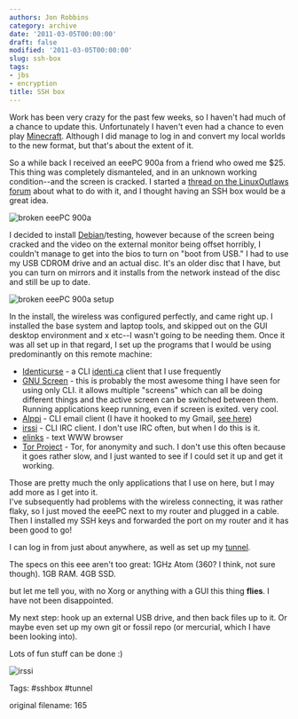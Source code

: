 ```yaml
---
authors: Jon Robbins
category: archive
date: '2011-03-05T00:00:00'
draft: false
modified: '2011-03-05T00:00:00'
slug: ssh-box
tags:
- jbs
- encryption
title: SSH box
---
```


Work has been very crazy for the past few weeks, so I haven't had much of a chance to update this.  Unfortunately I haven't even had a chance to even play [Minecraft](http://www.minecraft.net/). Although I did manage to log in and convert my local worlds to the new format, but that's about the extent of it.

So a while back I received an eeePC 900a from a friend who owed me $25.  This thing was completely dismanteled, and in an unknown working condition--and the screen is cracked.
I started a [thread on the LinuxOutlaws forum](http://forums.linuxoutlaws.com/viewtopic.php?f=3&t=3379) about what to do with it, and I thought having an SSH box would be a great idea.


![broken eeePC 900a](https://lh4.googleusercontent.com/_d4xnJM_h7n4/TUQ5axYMM0I/AAAAAAAAAk8/u_WlU43PERA/s640/IMG_20110129_104857.jpg)


I decided to install [Debian](http://debian.org)/testing, however because of the screen being cracked and the video on the external monitor being offset horribly, I couldn't manage to get into the bios to turn on "boot from USB."
I had to use my USB CDROM drive and an actual disc.  It's an older disc that I have, but you can turn on mirrors and it installs from the network instead of the disc and still be up to date.


![broken eeePC 900a setup](https://lh5.googleusercontent.com/_d4xnJM_h7n4/TUQ5bMcwsII/AAAAAAAAAlA/IXTDriCKWa8/s640/IMG_20110129_104841.jpg)


In the install, the wireless was configured perfectly, and came right up. I installed the base system and laptop tools, and skipped out on the GUI desktop environment and x etc--I wasn't going to be needing them.
Once it was all set up in that regard, I set up the programs that I would be using predominantly on this remote machine:

- [Identicurse](http://identicurse.net/) - a CLI [identi.ca](http://identi.ca) client that I use frequently
- [GNU Screen](http://www.gnu.org/software/screen/) - this is probably the most awesome thing I have seen for using only CLI. it allows multiple "screens" which can all be doing different things and the active screen can be switched between them.  Running applications keep running, even if screen is exited.  very cool.
- [Alppi](http://www.washington.edu/alpine/) - CLI email client (I have it hooked to my Gmail, [see here](https://www.cs.virginia.edu/~csadmin/wiki/index.php/Setting_up_Pine_(Alpine)_for_IMAP_Gmail))
- [irssi](http://www.irssi.org/) - CLI IRC client. I don't use IRC often, but when I do this is it.
- [elinks](http://www.elinks.cz/) - text WWW browser
- [Tor Project](http://www.torproject.org/) - Tor, for anonymity and such. I don't use this often because it goes rather slow, and I just wanted to see if I could set it up and get it working.

Those are pretty much the only applications that I use on here, but I may add more as I get into it.  
I've subsequently had problems with the wireless connecting, it was rather flaky, so I just moved the eeePC next to my router and plugged in a cable.  Then I installed my SSH keys and forwarded the port on my router and it has been good to go!

I can log in from just about anywhere, as well as set up my [tunnel](http://jrobb.org/blog/index.php?article=128).

The specs on this eee aren't too great:  1GHz Atom (360? I think, not sure though). 1GB RAM.  4GB SSD.

 but let me tell you, with no Xorg or anything with a GUI this thing <b>flies</b>.  I have not been disappointed.

My next step:  hook up an external USB drive, and then back files up to it.  Or maybe even set up my own git or fossil repo (or mercurial, which I have been looking into).

Lots of fun stuff can be done :)

![irssi](images/irssi_setup.png)

Tags: #sshbox #tunnel


 original filename: 165
